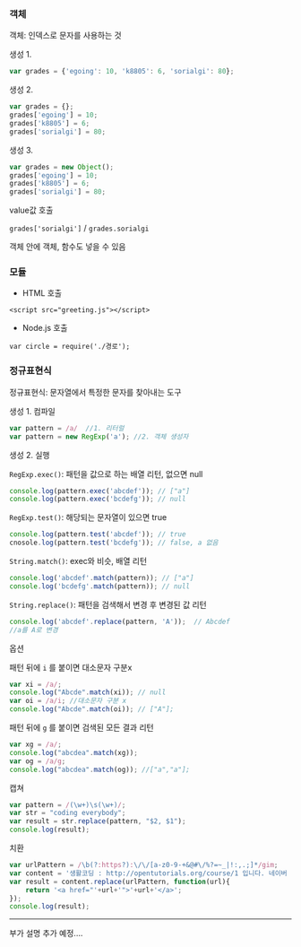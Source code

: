 ### 객체

객체: 인덱스로 문자를 사용하는 것

생성 1.

```jsx
var grades = {'egoing': 10, 'k8805': 6, 'sorialgi': 80};
```

생성 2.

```jsx
var grades = {};
grades['egoing'] = 10;
grades['k8805'] = 6;
grades['sorialgi'] = 80;
```

생성 3.

```jsx
var grades = new Object();
grades['egoing'] = 10;
grades['k8805'] = 6;
grades['sorialgi'] = 80;
```

value값 호출<br> 

`grades['sorialgi']` / `grades.sorialgi`<br> 

객체 안에 객체, 함수도 넣을 수 있음<br> 

### 모듈

- HTML 호출

`<script src="greeting.js"></script>`

- Node.js 호출

`var circle = require('./경로');`

### 정규표현식

정규표현식: 문자열에서 특정한 문자를 찾아내는 도구<br> 

생성 1. 컴파일

```jsx
var pattern = /a/  //1. 리터럴
var pattern = new RegExp('a'); //2. 객체 생성자
```

생성 2. 실행<br> 

`RegExp.exec()`: 패턴을 값으로 하는 배열 리턴, 없으면 null

```jsx
console.log(pattern.exec('abcdef')); // ["a"]
console.log(pattern.exec('bcdefg')); // null
```

`RegExp.test()`: 해당되는 문자열이 있으면 true

```jsx
console.log(pattern.test('abcdef')); // true
cnosole.log(pattern.test('bcdefg')); // false, a 없음
```

`String.match()`: exec와 비슷, 배열 리턴

```jsx
console.log('abcdef'.match(pattern)); // ["a"]
console.log('bcdefg'.match(pattern)); // null
```

`String.replace()`: 패턴을 검색해서 변경 후 변경된 값 리턴

```jsx
console.log('abcdef'.replace(pattern, 'A'));  // Abcdef
//a를 A로 변경
```

옵션<br> 

패턴 뒤에 `i` 를 붙이면 대소문자 구분x

```jsx
var xi = /a/;
console.log("Abcde".match(xi)); // null
var oi = /a/i; //대소문자 구분 x
console.log("Abcde".match(oi)); // ["A"];
```

패턴 뒤에 `g` 를 붙이면 검색된 모든 결과 리턴

```jsx
var xg = /a/;
console.log("abcdea".match(xg));
var og = /a/g;
console.log("abcdea".match(og)); //["a","a"];
```

캡쳐

```jsx
var pattern = /(\w+)\s(\w+)/;
var str = "coding everybody";
var result = str.replace(pattern, "$2, $1");
console.log(result);
```

치환

```jsx
var urlPattern = /\b(?:https?):\/\/[a-z0-9-+&@#\/%?=~_|!:,.;]*/gim;
var content = '생활코딩 : http://opentutorials.org/course/1 입니다. 네이버 : http://naver.com 입니다. ';
var result = content.replace(urlPattern, function(url){
    return '<a href="'+url+'">'+url+'</a>';
});
console.log(result);
```

---

부가 설명 추가 예정....

